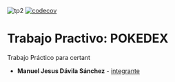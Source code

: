 ![tp2](https://github.com/Manu-jesus/Algo3_Tp2_TEG/actions/workflows/build.yml/badge.svg) [![codecov](https://codecov.io/gh/Manu-jesus/Algo3_Tp2_TEG/branch/master/graph/badge.svg)](https://codecov.io/gh/Manu-jesus/Algo3_Tp2_TEG)

# Trabajo Practivo: POKEDEX 

Trabajo Práctico para certant

* **Manuel Jesus Dávila Sánchez** - [integrante](https://github.com/Manu-jesus)


